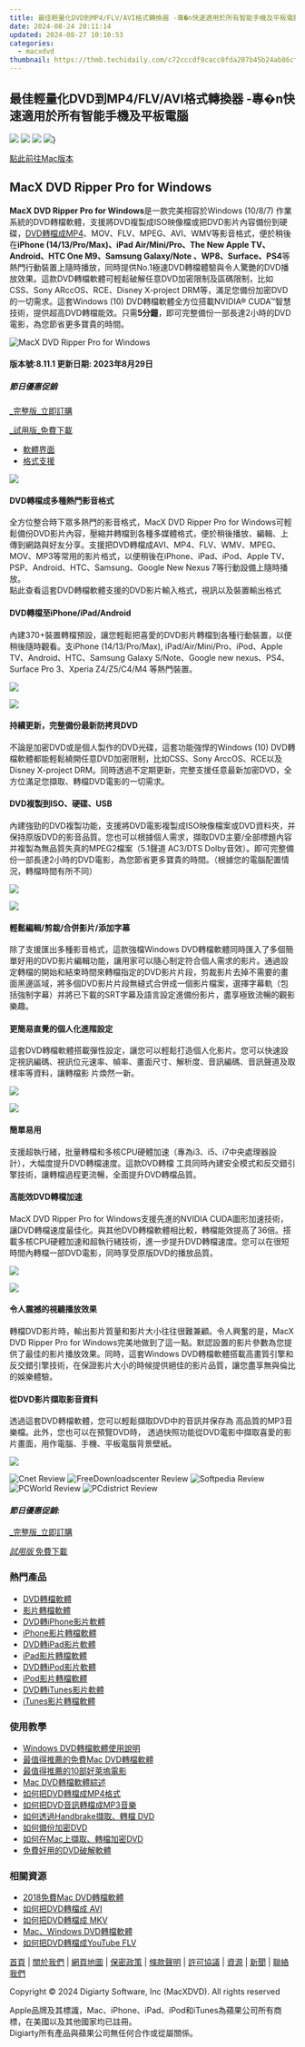 ```yaml
---
title: 最佳輕量化DVD到MP4/FLV/AVI格式轉換器 -專�n快速適用於所有智能手機及平板電腦
date: 2024-08-24 20:11:14
updated: 2024-08-27 10:10:53
categories:
  - macxdvd
thumbnail: https://thmb.techidaily.com/c72cccdf9cacc0fda207b45b24ab86cf2fde475b85a4b94012ab008856dbcd1d.jpg
---
```


## 最佳輕量化DVD到MP4/FLV/AVI格式轉換器 -專�n快速適用於所有智能手機及平板電腦

[![](https://www.macxdvd.com/macx-dvd-ripper-pro-for-windows/../flag/ben-fift.png)](https://www.macxdvd.com/macx-dvd-ripper-pro-for-windows/../macx-dvd-ripper-pro-for-windows/index.htm) [![](https://www.macxdvd.com/macx-dvd-ripper-pro-for-windows/../flag/bjp-fift.png)](https://www.macxdvd.com/macx-dvd-ripper-pro-for-windows/../macx-dvd-ripper-pro-for-windows/index-jp.htm) [![](https://www.macxdvd.com/macx-dvd-ripper-pro-for-windows/../flag/bde-fift.png)](https://www.macxdvd.com/macx-dvd-ripper-pro-for-windows/../macx-dvd-ripper-pro-for-windows/index-de.htm) [![](https://www.macxdvd.com/macx-dvd-ripper-pro-for-windows/../flag/bcn-fift.png)](https://www.macxdvd.com/macx-dvd-ripper-pro-for-windows/../macx-dvd-ripper-pro-for-windows/index-zh.htm)}

[點此前往Mac版本](https://tools.techidaily.com/macxdvd/products/) 

## MacX DVD Ripper Pro for Windows 

**MacX DVD Ripper Pro for Windows**是一款完美相容於Windows (10/8/7) 作業系統的DVD轉檔軟體，支援將DVD複製成ISO映像檔或把DVD影片內容備份到硬碟，[DVD轉檔成MP4](https://tools.techidaily.com/macxdvd/products/)、MOV、FLV、MPEG、AVI、WMV等影音格式，便於稍後在**iPhone (14/13/Pro/Max)、iPad Air/Mini/Pro、The New Apple TV、Android、HTC One M9、Samsung Galaxy/Note 、WP8、Surface、PS4**等熱門行動裝置上隨時播放，同時提供No.1極速DVD轉檔體驗與令人驚艷的DVD播放效果。這款DVD轉檔軟體可輕鬆破解任意DVD加密限制及區碼限制，比如CSS、Sony ARccOS、RCE、Disney X-project DRM等，滿足您備份加密DVD的一切需求。這套Windows (10) DVD轉檔軟體全方位搭載NVIDIA® CUDA™智慧技術，提供超高DVD轉檔能效。只需**5分鐘**，即可完整備份一部長達2小時的DVD電影，為您節省更多寶貴的時間。

![MacX DVD Ripper Pro for Windows](https://www.macxdvd.com/macx-dvd-ripper-pro-for-windows/image/dvd-ripper-pro-for-windows.png) 

#### 版本號:8.11.1 更新日期: 2023年8月29日

##### 節日優惠促銷

[_完整版_立即訂購](https://tools.techidaily.com/macxdvd/products/) 

[_試用版_免費下載](https://tools.techidaily.com/macxdvd/products/) 

* [軟體界面](https://tools.techidaily.com/macxdvd/products/)
* [格式支援](https://tools.techidaily.com/macxdvd/products/)



![](https://www.macxdvd.com/macx-dvd-ripper-pro-for-windows/../mac-dvd-ripper-pro/img-style/fertrue01-fift.png) 

#### DVD轉檔成多種熱門影音格式

全方位整合時下眾多熱門的影音格式，MacX DVD Ripper Pro for Windows可輕鬆備份DVD影片內容，壓縮并轉檔到各種多媒體格式，便於稍後播放、編輯、上傳到網路與好友分享。支援把DVD轉檔成AVI、MP4、FLV、WMV、MPEG、MOV、MP3等常用的影片格式，以便稍後在iPhone、iPad、iPod、Apple TV、PSP、Android、HTC、Samsung、Google New Nexus 7等行動設備上隨時播放。  
點此查看這套DVD轉檔軟體支援的DVD影片輸入格式，視訊以及裝置輸出格式

#### DVD轉檔至iPhone/iPad/Android

內建370+裝置轉檔預設，讓您輕鬆把喜愛的DVD影片轉檔到各種行動裝置，以便稍後隨時觀看。支iPhone (14/13/Pro/Max), iPad/Air/Mini/Pro、iPod、Apple TV、Android、HTC、Samsung Galaxy S/Note、Google new nexus、PS4、Surface Pro 3、Xperia Z4/Z5/C4/M4 等熱門裝置。

![](https://www.macxdvd.com/macx-dvd-ripper-pro-for-windows/../mac-dvd-ripper-pro/img-style/fertrue02-fift.png) 

![](https://www.macxdvd.com/macx-dvd-ripper-pro-for-windows/../mac-dvd-ripper-pro/img-style/fertrue03-fift.png) 

#### 持續更新，完整備份最新防拷貝DVD

不論是加密DVD或是個人製作的DVD光碟，這套功能強悍的Windows (10) DVD轉檔軟體都能輕鬆繞開任意DVD加密限制，比如CSS、Sony ArccOS、RCE以及Disney X-project DRM。同時透過不定期更新，完整支援任意最新加密DVD，全方位滿足您擷取、轉檔DVD電影的一切需求。

#### DVD複製到ISO、硬碟、USB

內建強勁的DVD複製功能，支援將DVD電影複製成ISO映像檔案或DVD資料夾，并保持原版DVD的影音品質。您也可以根據個人需求，擷取DVD主要/全部標題內容并複製為無品質失真的MPEG2檔案（5.1聲道 AC3/DTS Dolby音效）。即可完整備份一部長達2小時的DVD電影，為您節省更多寶貴的時間。（根據您的電腦配置情況，轉檔時間有所不同） 

![](https://www.macxdvd.com/macx-dvd-ripper-pro-for-windows/../mac-dvd-ripper-pro/img-style/fertrue06-fift.png) 

![](https://www.macxdvd.com/macx-dvd-ripper-pro-for-windows/../mac-dvd-ripper-pro/img-style/fertrue05-fift.png) 

#### 輕鬆編輯/剪裁/合併影片/添加字幕

除了支援匯出多種影音格式，這款強檔Windows DVD轉檔軟體同時匯入了多個簡單好用的DVD影片編輯功能，讓用家可以隨心制定符合個人需求的影片。通過設定轉檔的開始和結束時間來轉檔指定的DVD影片片段，剪裁影片去掉不需要的畫面黑邊區域，將多個DVD影片片段無縫式合併成一個影片檔案，選擇字幕軌（包 括強制字幕）并將已下載的SRT字幕及語言設定進備份影片，盡享極致流暢的觀影樂趣。 

#### 更簡易直覺的個人化進階設定

這套DVD轉檔軟體搭載彈性設定，讓您可以輕鬆打造個人化影片。您可以快速設定視訊編碼、視訊位元速率、幀率、畫面尺寸、解析度、音訊編碼、音訊聲道及取樣率等資料，讓轉檔影 片煥然一新。 

![](https://www.macxdvd.com/macx-dvd-ripper-pro-for-windows/../mac-dvd-ripper-pro/img-style/fertrue08-fift.png) 

![](https://www.macxdvd.com/macx-dvd-ripper-pro-for-windows/../mac-dvd-ripper-pro/img-style/fertrue11-fift.png) 

#### 簡單易用

支援超執行緒，批量轉檔和多核CPU硬體加速（專為i3、i5、i7中央處理器設計），大幅度提升DVD轉檔速度。這款DVD轉檔 工具同時內建安全模式和反交錯引擎技術，讓轉檔過程更流暢，全面提升DVD轉檔品質。

#### 高能效DVD轉檔加速

MacX DVD Ripper Pro for Windows支援先進的NVIDIA CUDA圖形加速技術，讓DVD轉檔速度最佳化。與其他DVD轉檔軟體相比較，轉檔能效提高了36倍。搭載多核CPU硬體加速和超執行緒技術，進一步提升DVD轉檔速度。您可以在很短時間內轉檔一部DVD電影，同時享受原版DVD的播放品質。 

![](https://www.macxdvd.com/macx-dvd-ripper-pro-for-windows/../mac-dvd-ripper-pro/img-style/fertrue09-fift.png) 

![](https://www.macxdvd.com/macx-dvd-ripper-pro-for-windows/../mac-dvd-ripper-pro/img-style/fertrue04-fift.png) 

#### 令人震撼的視聽播放效果

轉檔DVD影片時，輸出影片質量和影片大小往往很難兼顧。令人興奮的是，MacX DVD Ripper Pro for Windows完美地做到了這一點。默認設置的影片參數為您提供了最佳的影片播放效果。同時，這套Windows DVD轉檔軟體搭載高畫質引擎和反交錯引擎技術，在保證影片大小的時候提供絕佳的影片品質，讓您盡享無與倫比的娛樂體驗。

#### 從DVD影片擷取影音資料

透過這套DVD轉檔軟體，您可以輕鬆擷取DVD中的音訊并保存為 高品質的MP3音樂檔。此外，您也可以在預覽DVD時， 透過快照功能從DVD電影中擷取喜愛的影片畫面，用作電腦、手機、平板電腦背景壁紙。

![](https://www.macxdvd.com/macx-dvd-ripper-pro-for-windows/../mac-dvd-ripper-pro/img-style/fertrue10-fift.png) 

![Cnet Review](https://www.macxdvd.com/macx-dvd-ripper-pro-for-windows/../award-style/cnet.jpg) ![FreeDownloadscenter Review](https://www.macxdvd.com/macx-dvd-ripper-pro-for-windows/../award-style/freedownload.png) ![Softpedia Review](https://www.macxdvd.com/macx-dvd-ripper-pro-for-windows/../i-pic/softpedia.gif) ![PCWorld Review](https://www.macxdvd.com/macx-dvd-ripper-pro-for-windows/../award-style/pcwoeld.jpg) ![PCdistrict Review](https://www.macxdvd.com/macx-dvd-ripper-pro-for-windows/../award-style/pcdistrict.png) 



#### _節日優惠促銷:_

[_完整版_立即訂購](https://tools.techidaily.com/macxdvd/products/) 

[_試用版_ 免費下載](https://tools.techidaily.com/macxdvd/products/) 



### 熱門產品

* [DVD轉檔軟體](https://tools.techidaily.com/macxdvd/products/)
* [影片轉檔軟體](https://tools.techidaily.com/macxdvd/products/)
* [DVD轉iPhone影片軟體](https://tools.techidaily.com/macxdvd/products/)
* [iPhone影片轉檔軟體](https://tools.techidaily.com/macxdvd/products/)
* [DVD轉iPad影片軟體](https://tools.techidaily.com/macxdvd/products/)
* [iPad影片轉檔軟體](https://tools.techidaily.com/macxdvd/products/)
* [DVD轉iPod影片軟體](https://tools.techidaily.com/macxdvd/products/)
* [iPod影片轉檔軟體](https://tools.techidaily.com/macxdvd/products/)
* [DVD轉iTunes影片軟體](https://tools.techidaily.com/macxdvd/products/)
* [iTunes影片轉檔軟體](https://tools.techidaily.com/macxdvd/products/)

### 使用教學

* [Windows DVD轉檔軟體使用說明](https://tools.techidaily.com/macxdvd/products/)
* [最值得推薦的免費Mac DVD轉檔軟體](https://tools.techidaily.com/macxdvd/products/)
* [最值得推薦的10部好萊塢電影](https://tools.techidaily.com/macxdvd/products/)
* [Mac DVD轉檔軟體綜述](https://tools.techidaily.com/macxdvd/products/)
* [如何把DVD轉檔成MP4格式](https://tools.techidaily.com/macxdvd/products/)
* [如何把DVD音訊轉檔成MP3音樂](https://tools.techidaily.com/macxdvd/products/)
* [如何透過Handbrake擷取、轉檔 DVD](https://tools.techidaily.com/macxdvd/products/)
* [如何備份加密DVD](https://tools.techidaily.com/macxdvd/products/)
* [如何在Mac上擷取、轉檔加密DVD](https://tools.techidaily.com/macxdvd/products/)
* [免費好用的DVD破解軟體](https://tools.techidaily.com/macxdvd/products/)

### 相關資源

* [2018免費Mac DVD轉檔軟體](https://tools.techidaily.com/macxdvd/products/)
* [如何把DVD轉檔成 AVI](https://tools.techidaily.com/macxdvd/products/)
* [如何把DVD轉檔成 MKV](https://tools.techidaily.com/macxdvd/products/)
* [Mac、Windows DVD轉檔軟體](https://tools.techidaily.com/macxdvd/products/)
* [如何把DVD轉檔成YouTube FLV](https://tools.techidaily.com/macxdvd/products/)



[首頁](https://tools.techidaily.com/macxdvd/products/) | [關於我們](https://tools.techidaily.com/macxdvd/products/) | [網頁地圖](https://tools.techidaily.com/macxdvd/products/) | [保密政策](https://tools.techidaily.com/macxdvd/products/) | [條款聲明](https://tools.techidaily.com/macxdvd/products/) | [許可協議](https://tools.techidaily.com/macxdvd/products/) | [資源](https://tools.techidaily.com/macxdvd/products/) | [新聞](https://tools.techidaily.com/macxdvd/products/) | [聯絡我們](https://tools.techidaily.com/macxdvd/products/)

Copyright © 2024 Digiarty Software, Inc (MacXDVD). All rights reserved

Apple品牌及其標識，Mac、iPhone、iPad、iPod和iTunes為蘋果公司所有商標，在美國以及其他國家均已註冊。  
Digiarty所有產品與蘋果公司無任何合作或從屬關係。

<ins class="adsbygoogle"
     style="display:block"
     data-ad-format="autorelaxed"
     data-ad-client="ca-pub-7571918770474297"
     data-ad-slot="1223367746"></ins>



<ins class="adsbygoogle"
     style="display:block"
     data-ad-client="ca-pub-7571918770474297"
     data-ad-slot="8358498916"
     data-ad-format="auto"
     data-full-width-responsive="true"></ins>
